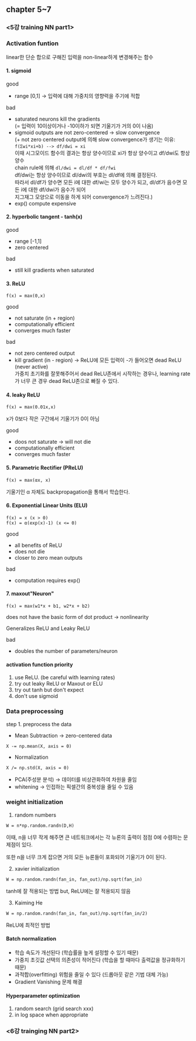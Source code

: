 ## chapter 5~7

### <5강 training NN part1>

### Activation funtion
linear한 단순 합으로 구해진 입력을 non-linear하게 변경해주는 함수

#### 1. sigmoid
good   
- range [0,1] -> 입력에 대해 가중치의 영향력을 주기에 적합

bad   
- saturated neurons kill the gradients   
(= 입력이 10이상이거나 -10이하가 되면 기울기가 거의 0이 나옴)   
- sigmoid outputs are not zero-centered
-> slow convergence   
(+ not zero centered output에 의해 slow convergence가 생기는 이유:   
```f(Σwi*xi+b) --> df/dwi = xi```   
이때 시그모이드 함수의 결과는 항상 양수이므로 xi가 항상 양수이고 df/dwi도 항상 양수   
chain rule에 의해 ```dl/dwi = dl/df * df/fwi```   
df/dwi는 항상 양수이므로 dl/dwi의 부호는 dl/df에 의해 결정된다.   
따라서 dl/df가 양수면 모든 i에 대한 df/wi는 모두 양수가 되고, dl/df가 음수면 모든 i에 대한 df/dwi가 음수가 되어   
지그재그 모양으로 이동을 하게 되어 convergence가 느려진다.)   
- exp() compute expensive

#### 2. hyperbolic tangent - tanh(x)
good   
- range [-1,1]
- zero centered 

bad   
- still kill gradients when saturated

#### 3. ReLU
```
f(x) = max(0,x)
```
good
- not saturate (in + region)
- computationally efficient
- converges much faster

bad
- not zero centered output
- kill gradient (in - region)
-> ReLU에 모든 입력이 -가 들어오면 dead ReLU (never active)   
가중치 초기화를 잘못해주어서 dead ReLU존에서 시작하는 경우나, learning rate가 너무 큰 경우 dead ReLU존으로 빠질 수 있다.

#### 4. leaky ReLU
```
f(x) = max(0.01x,x)
```
x가 0보다 작은 구간에서 기울기가 0이 아님

good
- doos not saturate -> will not die
- computationally efficient
- converges much faster

#### 5. Parametric Rectifier (PReLU)
```
f(x) = max(αx, x)
```
기울기인 α 자체도 backpropagation을 통해서 학습한다.

#### 6. Exponential Linear Units (ELU)
```
f(x) = x (x > 0)
f(x) = α(exp(x)-1) (x <= 0)
```
good
- all benefits of ReLU
- does not die
- closer to zero mean outputs

bad
- computation requires exp()

#### 7. maxout"Neuron"
```
f(x) = max(w1*x + b1, w2*x + b2)
```
does not have the basic form of dot product -> nonlinearity

Generalizes ReLU and Leaky ReLU

bad
- doubles the number of parameters/neuron

#### activation function priority

1. use ReLU. (be careful with learning rates)
2. try out leaky ReLU or Maxout or ELU
3. try out tanh but don't expect
4. don't use sigmoid

### Data preprocessing
step 1. preprocess the data
- Mean Subtraction -> zero-centered data
```
X -= np.mean(X, axis = 0)
```
- Normalization
```
X /= np.std(X, axis = 0)
```
- PCA(주성분 분석) -> 데이터를 비상관화하여 차원을 줄임
- whitening -> 인접하는 픽셀간의 중복성을 줄일 수 있음

### weight initialization
1. random numbers
```
W = n*np.random.randn(D,H)
```
이때, n을 너무 작게 해주면 큰 네트워크에서는 각 뉴론의 출력이 점점 0에 수렴하는 문제점이 있다.

또한 n을 너무 크게 잡으면 거의 모든 뉴론들이 포화되어 기울기가 0이 된다.

2. xavier initialization
```
W = np.random.randn(fan_in, fan_out)/np.sqrt(fan_in)
```
tanh에 잘 적용되는 방법 but, ReLU에는 잘 적용되지 않음

3. Kaiming He
```
W = np.random.randn(fan_in, fan_out)/np.sqrt(fan_in/2)
```
ReLU에 최적인 방법

#### Batch normalization
- 학습 속도가 개선된다 (학습률을 높게 설정할 수 있기 때문)
- 가중치 초깃값 선택의 의존성이 적어진다 (학습을 할 때마다 출력값을 정규화하기 때문)
- 과적합(overfitting) 위험을 줄일 수 있다 (드롭아웃 같은 기법 대체 가능)
- Gradient Vanishing 문제 해결

#### Hyperparameter optimization
1. random search (grid search xxx)
2. in log space when appropriate


### <6강 trainging NN part2>









